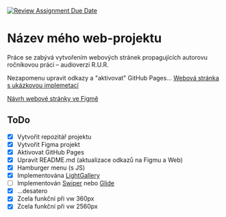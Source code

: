 [![Review Assignment Due Date](https://classroom.github.com/assets/deadline-readme-button-24ddc0f5d75046c5622901739e7c5dd533143b0c8e959d652212380cedb1ea36.svg)](https://classroom.github.com/a/KU8eozPI)
# Název mého web-projektu
Práce se zabývá vytvořením webových stránek propagujících autorovu ročníkovou práci – audioverzi R.U.R.

Nezapomenu upravit odkazy a "aktivovat" GitHub Pages... 
[Webová stránka s ukázkovou implemetací](https://pslib-cz.github.io/2022-l3-web-site-TomasMachalka/)

[Návrh webové stránky ve Figmě](https://www.figma.com/file/5A3wXIYJF7sntVui5su6He/R.U.R.-web?type=design&node-id=0%3A1&t=1ayRpG3Q5sJ7p0y5-1)

## ToDo
- [x] Vytvořit repozitář projektu
- [x] Vytvořit Figma projekt
- [x] Aktivovat GitHub Pages
- [x] Upravit README.md (aktualizace odkazů na Figmu a Web)
- [x] Hamburger menu (s JS)
- [x] Implementována [LightGallery](https://github.com/sachinchoolur/lightGallery)
- [ ] Implementován [Swiper](https://swiperjs.com/) nebo [Glide](https://glidejs.com/)
- [x] ...desatero
- [x] Zcela funkční při vw 360px
- [x] Zcela funkční při vw 2560px
